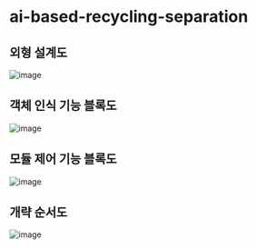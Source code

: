 # ai-based-recycling-separation
## 외형 설계도
![image](https://github.com/parseyoung/ai-based-recycling-separation/assets/104110839/30c5bf64-5781-4e5a-bca4-a0d686752120)
## 객체 인식 기능 블록도
![image](https://github.com/parseyoung/ai-based-recycling-separation/assets/104110839/b38e87c5-76c8-49e3-97de-f1c57d6ffa8c)
## 모듈 제어 기능 블록도
![image](https://github.com/parseyoung/ai-based-recycling-separation/assets/104110839/900417a7-7d4e-4e04-9841-b60d946f5146)
## 개략 순서도
![image](https://github.com/parseyoung/ai-based-recycling-separation/assets/104110839/9692fc6f-997d-4fcc-b9b3-a766569da80c)
